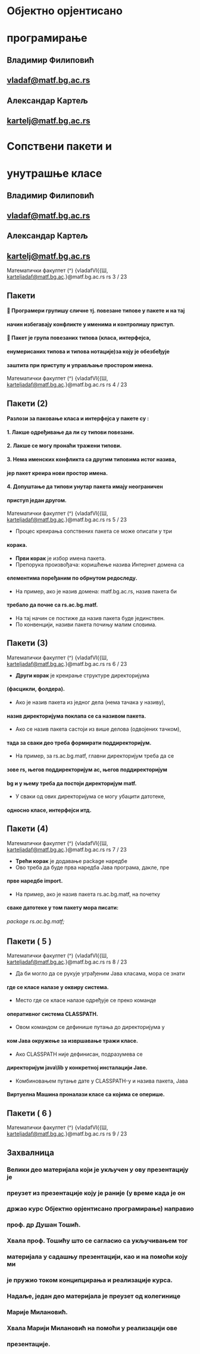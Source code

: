# Објектно орјентисано

# програмирање

## Владимир Филиповић

## vladaf@matf.bg.ac.rs

## Александар Картељ

## kartelj@matf.bg.ac.rs


# Сопствени пакети и

# унутрашње класе

## Владимир Филиповић

## vladaf@matf.bg.ac.rs

## Александар Картељ

## kartelj@matf.bg.ac.rs


Математички факултет (^) {vladafVl{{Ш, karteljadaf@matf.bg.ac.}@matf.bg.ac.rs rs 3 / 23

## Пакети

####  Програмери групишу сличне тј. повезане типове у пакете и на тај

#### начин избегавају конфликте у именима и контролишу приступ.

####  Пакет је група повезаних типова (класа, интерфејса,

#### енумерисаних типова и типова нотације)за коју је обезбеђује

#### заштита при приступу и управљање простором имена.


Математички факултет (^) {vladafVl{{Ш, karteljadaf@matf.bg.ac.}@matf.bg.ac.rs rs 4 / 23

## Пакети (2)

#### Разлози за паковање класа и интерфејса у пакете су :

#### 1. Лакше одређивање да ли су типови повезани.

#### 2. Лакше се могу пронаћи тражени типови.

#### 3. Нема именских конфликта са другим типовима истог назива,

#### јер пакет креира нови простор имена.

#### 4. Допуштање да типови унутар пакета имају неограничен

#### приступ један другом.


Математички факултет (^) {vladafVl{{Ш, karteljadaf@matf.bg.ac.}@matf.bg.ac.rs rs 5 / 23

- Процес креирања сопствених пакета се може описати у три

#### корака.

- **Први корак** је избор имена пакета.
- Препорука произвoђaчa: коришћење назива Интернет домена са

#### елементима поређаним по обрнутом редоследу.

- На пример, ако је назив домена: matf.bg.ac.rs, назив пакета би

#### требало да почне са rs.ac.bg.matf.

- На тај начин се постиже да назив пакета буде јединствен.
- По конвенцији, називи пакета почињу малим словима.

## Пакети (3)


Математички факултет (^) {vladafVl{{Ш, karteljadaf@matf.bg.ac.}@matf.bg.ac.rs rs 6 / 23

- **Други корак** је креирање структуре директоријума

#### (фасцикли, фолдера).

- Ако је назив пакета из једног дела (нема тачака у називу),

#### назив директоријума поклапа се са називом пакета.

- Ако се назив пакета састоји из више делова (одвојених тачком),

#### тада за сваки део треба формирати поддиректоријум.

- На пример, за rs.ac.bg.matf, главни директоријум треба да се

#### зове rs, његов поддиректоријум ac, његов поддиректоријум

#### bg и у њему треба да постоји директоријум matf.

- У сваки од ових директоријума се могу убацити датотеке,

#### односно класе, интерфејси итд.

## Пакети (4)


Математички факултет (^) {vladafVl{{Ш, karteljadaf@matf.bg.ac.}@matf.bg.ac.rs rs 7 / 23

- **Трећи корак** је додавање package наредбе
- Ово треба да буде прва наредба Јава програма, дакле, пре

#### прве наредбе import.

- На пример, ако је назив пакета rs.ac.bg.matf, на почетку

#### сваке датотеке у том пакету мора писати:

###### package rs.ac.bg.matf;

## Пакети ( 5 )


Математички факултет (^) {vladafVl{{Ш, karteljadaf@matf.bg.ac.}@matf.bg.ac.rs rs 8 / 23

- Да би могло да се рукује уграђеним Јава класама, мора се знати

#### где се класе налазе у оквиру система.

- Место где се класе налазе одређује се преко команде

#### оперативног система CLASSPATH.

- Овом командом се дефинише путања до директоријума у

#### ком Јава окружење за извршавање тражи класе.

- Ако CLASSPATH није дефинисан, подразумева се

#### директоријум java\lib у конкретној инсталацији Јаве.

- Комбиновањем путање дате у CLASSPATH-у и назива пакета, Јава

#### Виртуелна Машина проналази класе са којима се оперише.

## Пакети ( 6 )


Математички факултет (^) {vladafVl{{Ш, karteljadaf@matf.bg.ac.}@matf.bg.ac.rs rs 9 / 23



## Захвалница

### Велики део материјала који је укључен у ову презентацију је

### преузет из презентације коју је раније (у време када је он

### држао курс Објектно орјентисано програмирање) направио

### проф. др Душан Тошић.

### Хвала проф. Тошићу што се сагласио са укључивањем тог

### материјала у садашњу презентацији, као и на помоћи коју ми

### је пружио током конципцирања и реализације курса.

### Надаље, један део материјала је преузет од колегинице

### Марије Милановић.

### Хвала Марији Милановић на помоћи у реализацији ове

### презентације.


